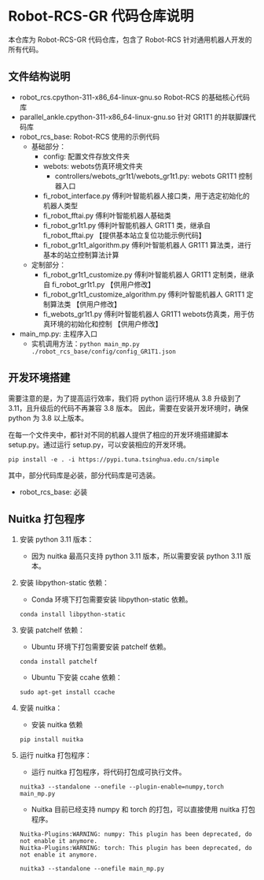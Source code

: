 # Robot-RCS-GR 代码仓库说明

本仓库为 Robot-RCS-GR 代码仓库，包含了 Robot-RCS 针对通用机器人开发的所有代码。

## 文件结构说明

- robot_rcs.cpython-311-x86_64-linux-gnu.so Robot-RCS 的基础核心代码库
- parallel_ankle.cpython-311-x86_64-linux-gnu.so 针对 GR1T1 的并联脚踝代码库
- robot_rcs_base: Robot-RCS 使用的示例代码
    - 基础部分：
        - config: 配置文件存放文件夹
        - webots: webots仿真环境文件夹
            - controllers/webots_gr1t1/webots_gr1t1.py: webots GR1T1 控制器入口
        - fi_robot_interface.py 傅利叶智能机器人接口类，用于选定初始化的机器人类型
        - fi_robot_fftai.py 傅利叶智能机器人基础类
        - fi_robot_gr1t1.py 傅利叶智能机器人 GR1T1 类，继承自 fi_robot_fftai.py 【提供基本站立复位功能示例代码】
        - fi_robot_gr1t1_algorithm.py 傅利叶智能机器人 GR1T1 算法类，进行基本的站立控制算法计算
    - 定制部分：
        - fi_robot_gr1t1_customize.py 傅利叶智能机器人 GR1T1 定制类，继承自 fi_robot_gr1t1.py 【供用户修改】
        - fi_robot_gr1t1_customize_algorithm.py 傅利叶智能机器人 GR1T1 定制算法类 【供用户修改】
        - fi_webots_gr1t1.py 傅利叶智能机器人 GR1T1 webots仿真类，用于仿真环境的初始化和控制 【供用户修改】
- main_mp.py: 主程序入口
    - 实机调用方法：`python main_mp.py ./robot_rcs_base/config/config_GR1T1.json`

## 开发环境搭建

需要注意的是，为了提高运行效率，我们将 python 运行环境从 3.8 升级到了 3.11，且升级后的代码不再兼容 3.8 版本。
因此，需要在安装开发环境时，确保 python 为 3.8 以上版本。

在每一个文件夹中，都针对不同的机器人提供了相应的开发环境搭建脚本 setup.py。通过运行 setup.py，可以安装相应的开发环境。

```
pip install -e . -i https://pypi.tuna.tsinghua.edu.cn/simple
```

其中，部分代码库是必装，部分代码库是可选装。

- robot_rcs_base: 必装

## Nuitka 打包程序

1. 安装 python 3.11 版本：
    - 因为 nuitka 最高只支持 python 3.11 版本，所以需要安装 python 3.11 版本。

2. 安装 libpython-static 依赖：
    - Conda 环境下打包需要安装 libpython-static 依赖。
    ```
    conda install libpython-static
    ```

3. 安装 patchelf 依赖：
    - Ubuntu 环境下打包需要安装 patchelf 依赖。
    ```
    conda install patchelf
    ```
    - Ubuntu 下安装 ccahe 依赖：
    ```
    sudo apt-get install ccache
    ```

4. 安装 nuitka：
    - 安装 nuitka 依赖
    ```
    pip install nuitka
    ```

5. 运行 nuitka 打包程序：
    - 运行 nuitka 打包程序，将代码打包成可执行文件。
    ```
    nuitka3 --standalone --onefile --plugin-enable=numpy,torch main_mp.py
    ```
    - Nuitka 目前已经支持 numpy 和 torch 的打包，可以直接使用 nuitka 打包程序。
   ```
   Nuitka-Plugins:WARNING: numpy: This plugin has been deprecated, do not enable it anymore.
   Nuitka-Plugins:WARNING: torch: This plugin has been deprecated, do not enable it anymore.

   nuitka3 --standalone --onefile main_mp.py
   ```
